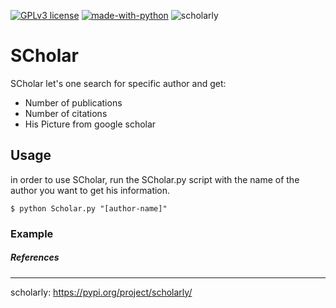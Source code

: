 [![GPLv3 license](https://img.shields.io/badge/License-GPLv3-blue.svg)](http://perso.crans.org/besson/LICENSE.html) [![made-with-python](https://img.shields.io/badge/Made%20with-Python-1f425f.svg)](https://www.python.org/) ![scholarly](https://img.shields.io/badge/reference-scholarly-informational "scholarly")

# SCholar

SCholar let's one search for specific author and get:

* Number of publications
* Number of citations
* His Picture from google scholar

## Usage

in order to use SCholar, run the SCholar.py script with the name of the author you want to get his information.

`$ python Scholar.py "[author-name]"`

### Example



##### References
---
scholarly: https://pypi.org/project/scholarly/ 
